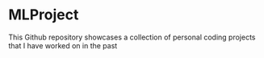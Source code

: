 # MLProject
This Github repository showcases a collection of personal coding projects that I have worked on in the past

